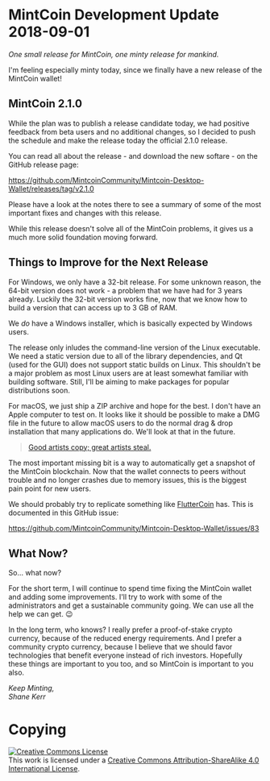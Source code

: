 # MintCoin Development Update 2018-09-01

_One small release for MintCoin, one minty release for mankind._

I'm feeling especially minty today, since we finally have a new
release of the MintCoin wallet!

## MintCoin 2.1.0

While the plan was to publish a release candidate today, we had
positive feedback from beta users and no additional changes, so I
decided to push the schedule and make the release today the official
2.1.0 release.

You can read all about the release - and download the new softare - on
the GitHub release page:

https://github.com/MintcoinCommunity/Mintcoin-Desktop-Wallet/releases/tag/v2.1.0

Please have a look at the notes there to see a summary of some of the
most important fixes and changes with this release.

While this release doesn't solve all of the MintCoin problems, it
gives us a much more solid foundation moving forward.

## Things to Improve for the Next Release

For Windows, we only have a 32-bit release. For some unknown reason,
the 64-bit version does not work - a problem that we have had for 3
years already. Luckily the 32-bit version works fine, now that we know
how to build a version that can access up to 3 GB of RAM.

We _do_ have a Windows installer, which is basically expected by
Windows users.

The release only inludes the command-line version of the Linux
executable. We need a static version due to all of the library
dependencies, and Qt (used for the GUI) does not support static builds
on Linux. This shouldn't be a major problem as most Linux users are at
least somewhat familiar with building software. Still, I'll be aiming
to make packages for popular distributions soon.

For macOS, we just ship a ZIP archive and hope for the best. I don't
have an Apple computer to test on. It looks like it should be possible
to make a DMG file in the future to allow macOS users to do the normal
drag & drop installation that many applications do. We'll look at that
in the future.

> [Good artists copy; great artists steal.](https://quoteinvestigator.com/2013/03/06/artists-steal/)

The most important missing bit is a way to automatically get a
snapshot of the MintCoin blockchain. Now that the wallet connects to
peers without trouble and no longer crashes due to memory issues, this
is the biggest pain point for new users.

We should probably try to replicate something like
[FlutterCoin](http://fluttercoin.me/) has. This is documented in this
GitHub issue:

https://github.com/MintcoinCommunity/Mintcoin-Desktop-Wallet/issues/83

## What Now?

So... what now?

For the short term, I will continue to spend time fixing the MintCoin
wallet and adding some improvements. I'll try to work with some of the
administrators and get a sustainable community going. We can use all
the help we can get. 😉

In the long term, who knows? I really prefer a proof-of-stake crypto
currency, because of the reduced energy requirements. And I prefer a
community crypto currency, because I believe that we should favor
technologies that benefit everyone instead of rich investors.
Hopefully these things are important to you too, and so MintCoin is
important to you also.

_Keep Minting,  
Shane Kerr_

# Copying

<a rel="license" href="http://creativecommons.org/licenses/by-sa/4.0/"><img alt="Creative Commons License" style="border-width:0" src="https://i.creativecommons.org/l/by-sa/4.0/88x31.png" /></a><br />This work is licensed under a <a rel="license" href="http://creativecommons.org/licenses/by-sa/4.0/">Creative Commons Attribution-ShareAlike 4.0 International License</a>.

